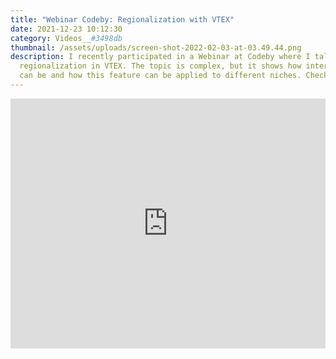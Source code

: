 ```yaml
---
title: "Webinar Codeby: Regionalization with VTEX"
date: 2021-12-23 10:12:30
category: Videos__#3498db
thumbnail: /assets/uploads/screen-shot-2022-02-03-at-03.49.44.png
description: I recently participated in a Webinar at Codeby where I talked about
  regionalization in VTEX. The topic is complex, but it shows how interesting it
  can be and how this feature can be applied to different niches. Check it out!
---
```


<iframe width="100%" height="400" src="https://www.youtube.com/embed/F4ZYG_hxlcw" title="YouTube video player" frameborder="0" allow="accelerometer; autoplay; clipboard-write; encrypted-media; gyroscope; picture-in-picture" allowfullscreen></iframe>
